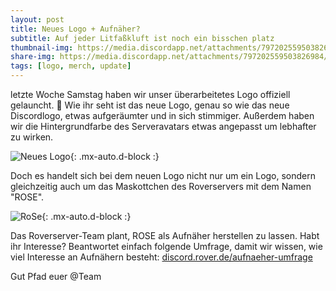 ```yaml
---
layout: post
title: Neues Logo + Aufnäher?
subtitle: Auf jeder Litfaßkluft ist noch ein bisschen platz
thumbnail-img: https://media.discordapp.net/attachments/797202559503826984/911677422070558730/Roverserverlogo_alt_neu_vergleich.png
share-img: https://media.discordapp.net/attachments/797202559503826984/911677422070558730/Roverserverlogo_alt_neu_vergleich.png
tags: [logo, merch, update]
---
```


letzte Woche Samstag haben wir unser überarbeitetes Logo offiziell gelauncht. 🦈
Wie ihr seht ist das neue Logo, genau so wie das neue Discordlogo, etwas aufgeräumter und in sich stimmiger. Außerdem haben wir die Hintergrundfarbe des  Serveravatars etwas angepasst um lebhafter zu wirken.

![Neues Logo](https://media.discordapp.net/attachments/797202559503826984/911677422070558730/Roverserverlogo_alt_neu_vergleich.png){: .mx-auto.d-block :}

Doch es handelt sich bei dem neuen Logo nicht nur um ein Logo, sondern gleichzeitig auch um das Maskottchen des Roverservers mit dem Namen "ROSE".

![RoSe](https://media.discordapp.net/attachments/797202559503826984/911677634084225024/Hello_my_name_is_ROSE.png){: .mx-auto.d-block :}

Das Roverserver-Team plant, ROSE als Aufnäher herstellen zu lassen. Habt ihr Interesse? Beantwortet einfach folgende Umfrage, damit wir wissen, wie viel Interesse an Aufnähern besteht: [discord.rover.de/aufnaeher-umfrage](https://discord.rover.de/aufnaeher-umfrage/)

Gut Pfad
euer @Team
